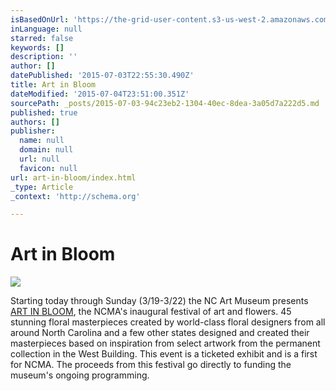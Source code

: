 ```yaml
---
isBasedOnUrl: 'https://the-grid-user-content.s3-us-west-2.amazonaws.com/663542d8-6ee0-47c8-bbe2-50f01d05d3c1.jpg'
inLanguage: null
starred: false
keywords: []
description: ''
author: []
datePublished: '2015-07-03T22:55:30.490Z'
title: Art in Bloom
dateModified: '2015-07-04T23:51:00.351Z'
sourcePath: _posts/2015-07-03-94c23eb2-1304-40ec-8dea-3a05d7a222d5.md
published: true
authors: []
publisher:
  name: null
  domain: null
  url: null
  favicon: null
url: art-in-bloom/index.html
_type: Article
_context: 'http://schema.org'

---
```

# Art in Bloom
![](https://the-grid-user-content.s3-us-west-2.amazonaws.com/663542d8-6ee0-47c8-bbe2-50f01d05d3c1.jpg)

Starting today through Sunday (3/19-3/22) the NC Art Museum presents [ART IN BLOOM][0], the NCMA's inaugural festival of art and flowers. 45 stunning floral masterpieces created by world-class floral designers from all around North Carolina and a few other states designed and created their masterpieces based on inspiration from select artwork from the permanent collection in the West Building. This event is a ticketed exhibit and is a first for NCMA. The proceeds from this festival go directly to funding the museum's ongoing programming.

[0]: http://ncartmuseum.org/calendar/series_parent/art_in_bloom